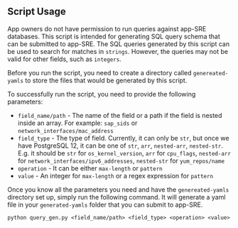 ## Script Usage ##
App owners do not have permission to run queries against app-SRE databases. This script is intended for generating SQL query schema that can be submitted to app-SRE. The SQL queries generated by this script can be used to search for matches in `strings`. However, the queries may not be valid for other fields, such as `integers`.

Before you run the script, you need to create a directory called `genereated-yamls` to store the files that would be generated by this script.

To successfully run the script, you need to provide the following parameters:
* `field_name/path` - The name of the field or a path if the field is nested inside an array. For example: `sap_sids` or `network_interfaces/mac_address`
* `field_type` - The type of field. Currently, it can only be `str`, but once we have PostgreSQL 12, it can be one of `str`, `arr`, `nested-arr`, `nested-str`. E.g. it should be `str` for `os_kernel_version`, `arr` for `cpu_flags`, `nested-arr` for `network_interfaces/ipv6_addresses`, `nested-str` for `yum_repos/name`
* `operation` - It can be either `max-length` or `pattern` 
* `value` - An integer for `max-length` or a regex expression for `pattern`
  
Once you know all the parameters you need and have the `genereated-yamls` directory set up, simply run the following command. It will generate a yaml file in your `generated-yamls` folder that you can submit to app-SRE. 

```
python query_gen.py <field_name/path> <field_type> <operation> <value>
```
